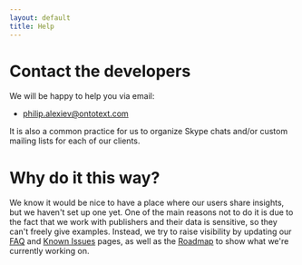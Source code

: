 ```yaml
---
layout: default
title: Help
---
```


# Contact the developers

We will be happy to help you via email:

* philip.alexiev@ontotext.com

It is also a common practice for us to organize Skype chats and/or custom mailing lists for each of our clients.

# Why do it this way?

We know it would be nice to have a place where our users share insights, but we haven't set up one yet.
One of the main reasons not to do it is due to the fact that we work with publishers and their data is sensitive, so they can't freely give examples. Instead, we try to
raise visibility by updating our <a href="{{ site.baseurl }}/v1_1_0-docs/faq/">FAQ</a> and <a href="{{ site.baseurl }}/v1_1_0-docs/known-issues/">Known Issues</a> pages, as well as the <a href="{{ site.baseurl }}/roadmap/">Roadmap</a> to show what we're currently working on.
